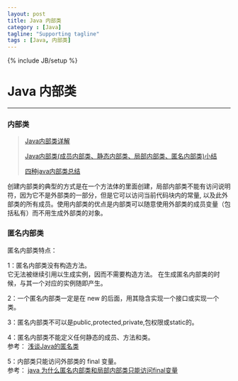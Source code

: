```yaml
---
layout: post
title: Java 内部类
category : [Java]
tagline: "Supporting tagline"
tags : [Java, 内部类]
---
```

{% include JB/setup %}
# Java 内部类
--- 

### 内部类
> [Java内部类详解](https://www.cnblogs.com/dolphin0520/p/3811445.html) 
>
> [Java内部类(成员内部类、静态内部类、局部内部类、匿名内部类)小结](http://blog.csdn.net/cws1214/article/details/52055980)
> 
> [四种java内部类总结](http://lvwenwen.iteye.com/blog/1906683)

创建内部类的典型的方式是在一个方法体的里面创建，局部内部类不能有访问说明符，因为它不是外部类的一部分，但是它可以访问当前代码块内的常量, 以及此外部类的所有成员。使用内部类的优点是内部类可以随意使用外部类的成员变量（包括私有）而不用生成外部类的对象。

<!--break-->

### 匿名内部类 
匿名内部类特点： 

1：匿名内部类没有构造方法。      
它无法被继续引用以生成实例，因而不需要构造方法。 
在生成匿名内部类的时候，与其一个对应的实例随即产生。

2：一个匿名内部类一定是在 new 的后面，用其隐含实现一个接口或实现一个类。 

3：匿名内部类不可以是public,protected,private,包权限或static的。
             
4：匿名内部类不能定义任何静态的成员、方法和类。  
参考： [浅谈Java的匿名类](https://www.cnblogs.com/caipc/p/5930236.html)     

5：内部类只能访问外部类的 final 变量。   
参考： [java 为什么匿名内部类和局部内部类只能访问final变量](http://blog.csdn.net/qq_16121273/article/details/51120520)